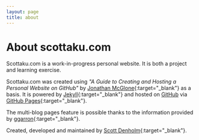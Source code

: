 ```yaml
---
layout: page
title: about
---
```



# About scottaku.com

Scottaku.com is a work-in-progress personal website. It is both a project and learning exercise.

Scottaku.com was created using *"A Guide to Creating and Hosting a Personal Website on GitHub"* by [Jonathan McGlone]{:target="_blank"} as a basis. It is powered by [Jekyll]{:target="_blank"} and hosted  on [GitHub] via [GitHub Pages]{:target="_blank"}.

The multi-blog pages feature is possible thanks to the information provided by [ggarron]{:target="_blank"}.

Created, developed and maintained by [Scott Denholm]{:target="_blank"}.




[Jonathan McGlone]: http://jmcglone.com/guides/github-pages/
[Jekyll]: http://jekyllrb.com/
[GitHub]: http://github.com/sjdenholm/sjdenholm.github.io/
[GitHub Pages]: http://pages.github.com/
[ggarron]: https://github.com/ggarron/multi-blog-jekyll/
[Scott Denholm]: http://www.scottaku.com/ScottDenholm/
